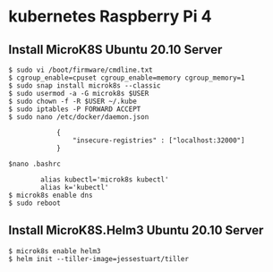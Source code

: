 # kubernetes Raspberry Pi 4
## Install MicroK8S Ubuntu 20.10 Server

```console
$ sudo vi /boot/firmware/cmdline.txt
$ cgroup_enable=cpuset cgroup_enable=memory cgroup_memory=1 
$ sudo snap install microk8s --classic
$ sudo usermod -a -G microk8s $USER
$ sudo chown -f -R $USER ~/.kube
$ sudo iptables -P FORWARD ACCEPT
$ sudo nano /etc/docker/daemon.json

            {
                "insecure-registries" : ["localhost:32000"]
            }

$nano .bashrc 

        alias kubectl='microk8s kubectl'
        alias k='kubectl'
$ microk8s enable dns
$ sudo reboot
```
## Install MicroK8S.Helm3 Ubuntu 20.10 Server
```console
$ microk8s enable helm3
$ helm init --tiller-image=jessestuart/tiller


